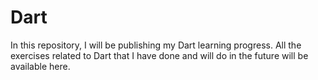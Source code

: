 # Dart
In this repository, I will be publishing my Dart learning progress. All the exercises related to Dart that I have done and will do in the future will be available here.
